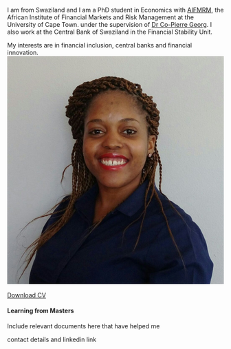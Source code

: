 I am from Swaziland and I am a PhD student in Economics with [AIFMRM](http://www.aifmrm.uct.ac.za/), the African Institute of Financial Markets and Risk Management at the University of Cape Town. under the supervision of [Dr Co-Pierre Georg](https://cogeorg.github.io/). I also work at the Central Bank of Swaziland in the Financial Stability Unit.

My interests are in financial inclusion, central banks and financial innovation.  ![GitHub Logo](Nolwazi.jpeg)

[Download CV](https://www.dropbox.com/s/j7phm95k0sego35/Nolwazi_CV.pdf?dl=0)

#### Learning from Masters

Include relevant documents here that have helped me

contact details and linkedin link 

